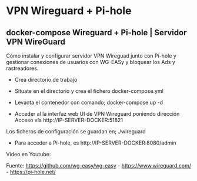 # VPN Wireguard + Pi-hole

## docker-compose Wireguard + Pi-hole | Servidor VPN WireGuard

Cómo instalar y configurar servidor VPN Wireguad junto con Pi-hole y gestionar conexiones de usuarios con WG-EASy y bloquear los Ads y rastreadores.

- Crea directorio de trabajo

- Situate en el directorio y crea el fichero docker-compose.yml

- Levanta el contenedor con comando; docker-compose up -d

- Acceder al la interfaz web UI de VPN Wireguard poniendo dirección Acceso vía http://IP-SERVER-DOCKER:51821

Los ficheros de configuración se guardan en; ./wireguard

- Para acceder a Pi-hole, es http://IP-SERVER-DOCKER:8080/admin
  
Vídeo en Youtube:




Fuente: https://github.com/wg-easy/wg-easy - https://www.wireguard.com/ - https://pi-hole.net/

